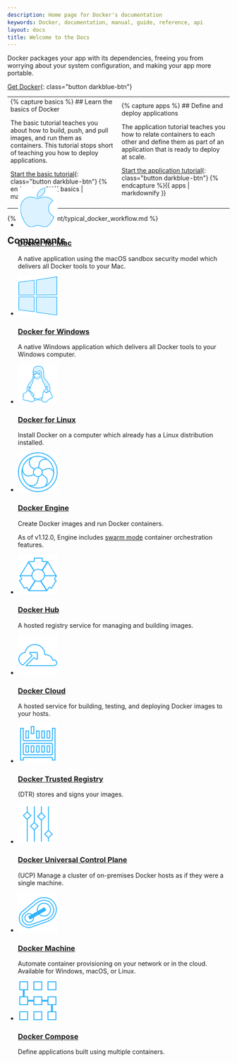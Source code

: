 ```yaml
---
description: Home page for Docker's documentation
keywords: Docker, documentation, manual, guide, reference, api
layout: docs
title: Welcome to the Docs
---
```


Docker packages your app with its dependencies, freeing you from worrying about your
system configuration, and making your app more portable.

[Get Docker](/engine/installation/){: class="button darkblue-btn"}

<table><tr><td width="50%">
{% capture basics %}
## Learn the basics of Docker

The basic tutorial teaches you about how to build, push, and pull images, and
run them as containers. This tutorial stops short of teaching you how to deploy
applications.

[Start the basic tutorial](/engine/getstarted/){: class="button darkblue-btn"}
{% endcapture %}{{ basics | markdownify }}
</td><td width="50%">
{% capture apps %}
## Define and deploy applications

The application tutorial teaches you how to relate containers to each other and
define them as part of an application that is ready to deploy at scale.

[Start the application tutorial](/engine/getstarted-voting-app/){: class="button darkblue-btn"}
{% endcapture %}{{ apps | markdownify }}
</td></tr></table>

{% include content/typical_docker_workflow.md %}

## Components

<section class="section projects_items_section GenericDev" style="margin-top:-150px; margin-bottom:-150px">
<ul class="items widthcol3 media">
<li>
	<div class="media_image">
		<a href="/docker-for-mac/"><img src="/images/icon-apple@2X.png" alt="Docker for Mac"></a>
	</div>
	<div class="media_content">
	<div data-mh="mh_docker_projects">
	<h3><a href="/docker-for-mac/">Docker for Mac</a></h3>
		<p>A native application using the macOS sandbox security model which delivers all Docker tools to your Mac.</p>
	</div>
	</div>
</li>
<li>
	<div class="media_image">
		<a href="/docker-for-windows/"><img src="/images/icon-windows@2X.png" alt="Docker for Windows"></a>
	</div>
	<div class="media_content">
	<div data-mh="mh_docker_projects">
	<h3><a href="/docker-for-windows/">Docker for Windows</a></h3>
		<p>A native Windows application which delivers all Docker tools to your Windows computer.</p>
	</div>
	</div>
</li>
<li>
	<div class="media_image">
		<a href="/engine/installation/linux/"><img src="/images/icon-linux@2X.png" alt="Docker for Linux"></a>
	</div>
	<div class="media_content">
	<div data-mh="mh_docker_projects">
	<h3><a href="/engine/installation/linux/">Docker for Linux</a></h3>
		<p>Install Docker on a computer which already has a Linux distribution installed.</p>
	</div>
	</div>
</li>
</ul>
<ul class="items widthcol media">
<li>
<div class="media_image">
	<a href="/engine/installation/"><img src="/images/icon-engine@2X.png" alt="Docker Engine"></a>
</div>
	<div class="media_content">
	<div data-mh="mh_docker_projects">
	<h3><a href="/engine/installation/">Docker Engine</a></h3>
		<p>
    Create Docker images and run Docker containers.</p>
    <p>
		As of v1.12.0, Engine includes <a href="/engine/swarm/">swarm mode</a> container orchestration features.</p>
	</div>
	</div>
</li>
</ul>
<ul class="items widthcol2 media">
<li>
<div class="media_image">
	<a href="/docker-hub/overview/"><img src="/images/icon-hub@2X.png" alt="Docker Hub"></a>
</div>
	<div class="media_content">
	<div data-mh="mh_docker_projects">
	<h3><a href="/docker-hub/overview/">Docker Hub</a></h3>
		<p>
    A hosted registry service for managing and building images.</p>
	</div>
	</div>
</li>
<li>
<div class="media_image">
	<a href="/docker-cloud/overview/"><img src="/images/icon-cloud@2X.png" alt="Docker Cloud"></a>
</div>
	<div class="media_content">
	<div data-mh="mh_docker_projects">
	<h3><a href="/docker-cloud/overview/">Docker Cloud</a></h3>
		<p>
    A hosted service for building, testing, and deploying Docker images to your hosts.</p>
	</div>
	</div>
</li>
<li>
<div class="media_image">
	<a href="/docker-trusted-registry/"><img src="/images/icon-registry@2X.png" alt="Docker Trusted Registry"></a>
</div>
	<div class="media_content">
	<div data-mh="mh_docker_projects">
	<h3><a href="/docker-trusted-registry/">Docker Trusted Registry</a></h3>
		<p>
    (DTR) stores and signs your images.</p>
	</div>
	</div>
</li>
<li>
<div class="media_image">
	<a href="/ucp/overview/"><img src="/images/icon-ucp@2X.png" alt="Docker Universal Control Plane"></a>
</div>
	<div class="media_content">
	<div data-mh="mh_docker_projects">
	<h3><a href="/ucp/overview/">Docker Universal Control Plane</a></h3>
		<p>
    (UCP) Manage a cluster of on-premises Docker hosts as if they were a single machine.
    </p>
	</div>
	</div>
</li>
<li>
<div class="media_image">
	<a href="/machine/install-machine/"><img src="/images/icon-machine@2X.png" alt="Docker Machine"></a>
</div>
	<div class="media_content">
	<div data-mh="mh_docker_projects">
	<h3><a href="/machine/install-machine/">Docker Machine</a></h3>
		<p>
    Automate container provisioning on your network or in
    the cloud. Available for Windows, macOS, or Linux.</p>
	</div>
	</div>
</li>
<li>
<div class="media_image">
	<a href="/compose/overview/"><img src="/images/icon-compose@2X.png" alt="Docker Compose"></a>
</div>
	<div class="media_content">
	<div data-mh="mh_docker_projects">
	<h3><a href="/compose/overview/">Docker Compose</a></h3>
		<p>
    Define applications built using multiple containers.</p>
	</div>
	</div>
</li>
</ul>
</section>
